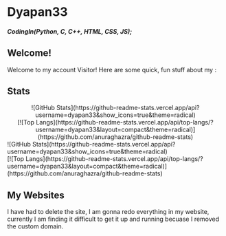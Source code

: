 # Dyapan33
##### CodingIn(Python, C, C++, HTML, CSS, JS);
<h2>Welcome!</h2>
<p>Welcome to my account Visitor! Here are some quick, fun stuff about my :</p>

## Stats
<div align="center"> 
    ![GitHub Stats](https://github-readme-stats.vercel.app/api?username=dyapan33&show_icons=true&theme=radical)
    </br>
    [![Top Langs](https://github-readme-stats.vercel.app/api/top-langs/?username=dyapan33&layout=compact&theme=radical)](https://github.com/anuraghazra/github-readme-stats)
</div>
![GitHub Stats](https://github-readme-stats.vercel.app/api?username=dyapan33&show_icons=true&theme=radical)
</br>
[![Top Langs](https://github-readme-stats.vercel.app/api/top-langs/?username=dyapan33&layout=compact&theme=radical)](https://github.com/anuraghazra/github-readme-stats)

## My Websites
I have had to delete the site, I am gonna redo everything in my website, currently I am finding it difficult to get it up and running becuase I removed the custom domain.


